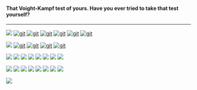 
#### That Voight-Kampf test of yours. Have you ever tried to take that test yourself?
---

<!-- ![](https://img.shields.io/twitch/status/silyneko?logo=twitch&logoColor=white&style=for-the-badge) -->
<!-- LINK: https://simpleicons.org/ -->

<div align="left">

  [![](https://img.shields.io/static/v1?label=%20&message=Releases%3A&color=363636&style=for-the-badge)](https://github.com/stars/al1-ce/lists/my-releases)
  [![git](https://img.shields.io/github/v/release/al1-ce/pkm?label=pkm&logo=d&style=for-the-badge)](https://github.com/al1-ce/pkm)
  [![git](https://img.shields.io/github/v/release/al1-ce/pxv?label=pxv&logo=d&style=for-the-badge)](https://github.com/al1-ce/pxv)
  [![git](https://img.shields.io/github/v/release/al1-ce/confed?label=confed&logo=d&style=for-the-badge)](https://github.com/al1-ce/confed)
  [![git](https://img.shields.io/github/v/release/al1-ce/just.nvim?label=just%2envim&logo=typescript&logoColor=white&style=for-the-badge)](https://github.com/al1-ce/just.nvim)
  [![git](https://img.shields.io/static/v1?label=AtheOS&message=v1.0.0&logo=javascript&logoColor=white&color=007ec6&style=for-the-badge)](https://github.com/al1-ce/atheos)
  [![git](https://img.shields.io/static/v1?label=Evestian&message=v1.0.0&logo=dart&color=007ec6&style=for-the-badge)](https://evestian.com)

  [![](https://img.shields.io/static/v1?label=%20&message=Libraries%3A&color=363636&style=for-the-badge)](https://github.com/stars/al1-ce/lists/my-libraries)
  [![git](https://img.shields.io/github/v/release/al1-ce/sily?label=sily&logo=d&style=for-the-badge)](https://github.com/al1-ce/sily)
  [![git](https://img.shields.io/github/v/release/al1-ce/clib?label=clib&logo=d&style=for-the-badge)](https://github.com/al1-ce/clib)
  [![git](https://img.shields.io/github/v/release/aartificial-dev/faux?label=faux&logo=d&style=for-the-badge)](https://github.com/aartificial-dev/faux)
  [![git](https://img.shields.io/github/v/release/godot-dlang/godot-dlang?label=godot-dlang&logo=d&style=for-the-badge)](https://github.com/godot-dlang/godot-dlang)
  
  [![](https://img.shields.io/static/v1?label=%20&message=Languages%3A&color=363636&style=for-the-badge)](https://github.com/al1-ce?tab=repositories)
  [![](https://img.shields.io/static/v1?label=%20&message=DLang&color=B03931&style=for-the-badge&logo=d)](https://github.com/al1-ce?tab=repositories&language=d)
  [![](https://img.shields.io/static/v1?label=%20&message=Vala&color=6E38AC&style=for-the-badge&logo=vala&logoColor=white)](https://github.com/al1-ce?tab=repositories&language=vala)
  [![](https://img.shields.io/static/v1?label=%20&message=Dart&color=0175C2&style=for-the-badge&logo=dart&logoColor=white)](https://github.com/al1-ce?tab=repositories&language=dart)
  [![](https://img.shields.io/static/v1?label=%20&message=JS&color=323330&style=for-the-badge&logo=javascript)](https://github.com/al1-ce?tab=repositories&language=javascript)
  [![](https://img.shields.io/static/v1?label=%20&message=HTML&color=E34F26&style=for-the-badge&logo=HTML5&logoColor=white)](https://github.com/al1-ce?tab=repositories&language=html)
  [![](https://img.shields.io/static/v1?label=%20&message=CSS&color=1572B6&style=for-the-badge&logo=css3&logoColor=white)](https://github.com/al1-ce?tab=repositories&language=html)
  [![](https://img.shields.io/static/v1?label=%20&message=C&color=313230&style=for-the-badge&logo=c&logoColor=A8B9CC)](https://github.com/al1-ce?tab=repositories&language=c)

  [![](https://img.shields.io/static/v1?label=%20&message=Tools%3A&color=363636&style=for-the-badge)]()
  [![](https://img.shields.io/static/v1?label=%20&message=neovim&color=019733&style=for-the-badge&logo=neovim&logoColor=white)](https://github.com/al1-ce/MonolithVim) 
  [![](https://img.shields.io/static/v1?label=%20&message=git&color=e46430&style=for-the-badge&logo=git&logoColor=white)]()
  [![](https://img.shields.io/static/v1?label=%20&message=arch&color=1793D1&style=for-the-badge&logo=archlinux&logoColor=white)](https://github.com/al1-ce/dotfiles)
  [![](https://img.shields.io/static/v1?label=%20&message=qtile&color=215578&style=for-the-badge&logo=quicktime&logoColor=white)](https://github.com/al1-ce/dotfiles)
  [![](https://img.shields.io/static/v1?label=%20&message=wezterm&color=4E49EE&style=for-the-badge&logo=wezterm&logoColor=white)](https://github.com/al1-ce/dotfiles)
  [![](https://img.shields.io/static/v1?label=%20&message=Godot&color=blue&style=for-the-badge&logo=godotengine&logoColor=white)](https://github.com/orgs/aartificial-dev/repositories?q=-godot)
  [![](https://img.shields.io/static/v1?label=%20&message=GMS2&color=282828&style=for-the-badge&logo=gamemaker&logoColor=white)](https://github.com/orgs/aartificial-dev/repositories?q=-gm)
</div>

<!-- ![](https://raw.githubusercontent.com/al1-ce/al1-ce/master/greentext-2024-10-17T03_04_31.678Z.png) -->
![](https://api.al1-ce.dev/images/4chan)
<!-- ![](https://al1-ce-silyneko.vercel.app/api/images/anime) -->
<!-- ![](http://localhost:3000/api/images/greentext) -->
<!-- ![](http://localhost:3000/api/images/anime) -->

